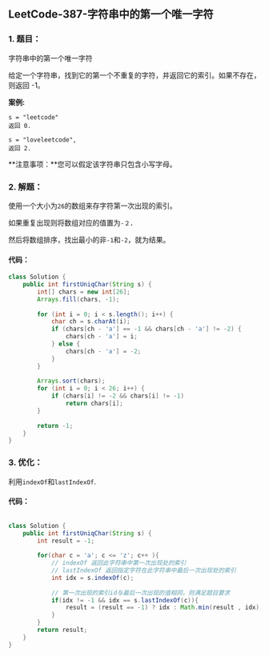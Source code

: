 ## LeetCode-387-字符串中的第一个唯一字符

### 1. 题目：

字符串中的第一个唯一字符

给定一个字符串，找到它的第一个不重复的字符，并返回它的索引。如果不存在，则返回 -1。

**案例:**

```
s = "leetcode"
返回 0.

s = "loveleetcode",
返回 2.
```

**注意事项：**您可以假定该字符串只包含小写字母。

### 2. 解题：

使用一个大小为`26`的数组来存字符第一次出现的索引。

如果重复出现则将数组对应的值置为`-２`．

然后将数组排序，找出最小的非`-1`和`-2`，就为结果。

#### 代码：

```java
class Solution {
    public int firstUniqChar(String s) {
        int[] chars = new int[26];
        Arrays.fill(chars, -1);
        
        for (int i = 0; i < s.length(); i++) {
            char ch = s.charAt(i);
            if (chars[ch - 'a'] == -1 && chars[ch - 'a'] != -2) {
                chars[ch - 'a'] = i;
            } else {
                chars[ch - 'a'] = -2;
            }
        }
        
        Arrays.sort(chars);
        for (int i = 0; i < 26; i++) {
            if (chars[i] != -2 && chars[i] != -1)
                return chars[i];
        }
        
        return -1;
    }
}
```

### 3. 优化：

利用`indexOf`和`lastIndexOf`.

#### 代码：

```java

class Solution {
    public int firstUniqChar(String s) {
        int result = -1;
        
        for(char c = 'a'; c <= 'z'; c++ ){
            // indexOf 返回此字符串中第一次出现处的索引
            // lastIndexOf 返回指定字符在此字符串中最后一次出现处的索引
            int idx = s.indexOf(c);
            
            // 第一次出现的索引id与最后一次出现的值相同，则满足题目要求
            if(idx != -1 && idx == s.lastIndexOf(c)){
                result = (result == -1) ? idx : Math.min(result , idx);
            }
        }
        return result;
    }
}

```

